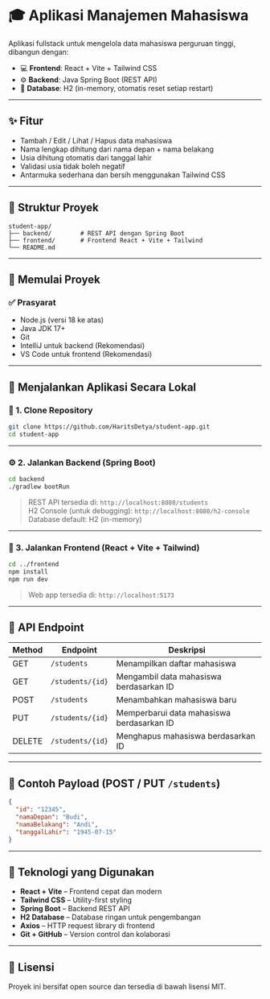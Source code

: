 # 🎓 Aplikasi Manajemen Mahasiswa

Aplikasi fullstack untuk mengelola data mahasiswa perguruan tinggi, dibangun dengan:

- 💻 **Frontend**: React + Vite + Tailwind CSS
- ⚙️ **Backend**: Java Spring Boot (REST API)
- 📝 **Database**: H2 (in-memory, otomatis reset setiap restart)

---

## ✨ Fitur

- Tambah / Edit / Lihat / Hapus data mahasiswa
- Nama lengkap dihitung dari nama depan + nama belakang
- Usia dihitung otomatis dari tanggal lahir
- Validasi usia tidak boleh negatif
- Antarmuka sederhana dan bersih menggunakan Tailwind CSS

---

## 📁 Struktur Proyek

```
student-app/
├── backend/        # REST API dengan Spring Boot
├── frontend/       # Frontend React + Vite + Tailwind
└── README.md
```

---

## 🚀 Memulai Proyek

### ✅ Prasyarat

- Node.js (versi 18 ke atas)
- Java JDK 17+
- Git
- IntelliJ untuk backend (Rekomendasi)
- VS Code untuk frontend (Rekomendasi)

---

## 🧠 Menjalankan Aplikasi Secara Lokal

### 🔧 1. Clone Repository

```bash
git clone https://github.com/HaritsDetya/student-app.git
cd student-app
```

---

### ⚙️ 2. Jalankan Backend (Spring Boot)

```bash
cd backend
./gradlew bootRun
```

> REST API tersedia di: `http://localhost:8080/students`  
> H2 Console (untuk debugging): `http://localhost:8080/h2-console`  
> Database default: H2 (in-memory)

---

### 🎨 3. Jalankan Frontend (React + Vite + Tailwind)

```bash
cd ../frontend
npm install
npm run dev
```

> Web app tersedia di: `http://localhost:5173`

---

## 🔁 API Endpoint

| Method | Endpoint           | Deskripsi                             |
|--------|--------------------|----------------------------------------|
| GET    | `/students`        | Menampilkan daftar mahasiswa           |
| GET    | `/students/{id}`   | Mengambil data mahasiswa berdasarkan ID |
| POST   | `/students`        | Menambahkan mahasiswa baru             |
| PUT    | `/students/{id}`   | Memperbarui data mahasiswa berdasarkan ID |
| DELETE | `/students/{id}`   | Menghapus mahasiswa berdasarkan ID     |

---

## 🧪 Contoh Payload (POST / PUT `/students`)

```json
{
  "id": "12345",
  "namaDepan": "Budi",
  "namaBelakang": "Andi",
  "tanggalLahir": "1945-07-15"
}
```

---

## 🧩 Teknologi yang Digunakan

- **React + Vite** – Frontend cepat dan modern
- **Tailwind CSS** – Utility-first styling
- **Spring Boot** – Backend REST API
- **H2 Database** – Database ringan untuk pengembangan
- **Axios** – HTTP request library di frontend
- **Git + GitHub** – Version control dan kolaborasi

---

## 📄 Lisensi

Proyek ini bersifat open source dan tersedia di bawah lisensi MIT.
